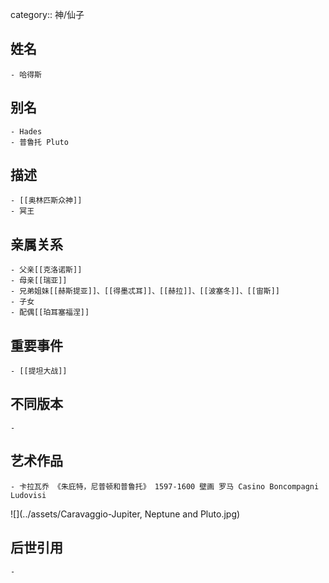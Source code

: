 category:: 神/仙子
## 姓名
	- 哈得斯
## 别名
	- Hades
	- 普鲁托 Pluto
## 描述
	- [[奥林匹斯众神]]
	- 冥王
## 亲属关系
	- 父亲[[克洛诺斯]]
	- 母亲[[瑞亚]]
	- 兄弟姐妹[[赫斯提亚]]、[[得墨忒耳]]、[[赫拉]]、[[波塞冬]]、[[宙斯]]
	- 子女
	- 配偶[[珀耳塞福涅]]
## 重要事件
	- [[提坦大战]]
## 不同版本
	-
## 艺术作品
	- 卡拉瓦乔 《朱庇特，尼普顿和普鲁托》 1597-1600 壁画 罗马 Casino Boncompagni Ludovisi
 ![](../assets/Caravaggio-Jupiter, Neptune and Pluto.jpg)
## 后世引用
	-
